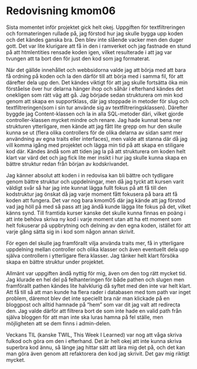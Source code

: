---
---
Redovisning kmom06
=========================

Sista momentet inför projektet gick helt okej. Uppgiften för textfiltreringen och formateringen rullade på, jag förstod hur jag skulle bygga upp koden och det kändes ganska bra. Den blev inte slående vacker men den duger gott. Det var lite klurigare att få in den i ramverket och jag fastnade en stund på att htmlentities rensade koden igen, vilket resulterade i att jag var tvungen att ta bort den för just den kod som jag formaterat.  

När det gällde innehållet och webbsidorna valde jag att börja med att bara få ordning på koden och la den därför till att börja med i samma fil, för att därefter dela upp den. Det kändes viktigt för att jag skulle fortsätta öka min förståelse över hur delarna hänger ihop och såhär i efterhand kändes det onekligen som rätt väg att gå.
Jag började sedan strukturera om min kod genom att skapa en supportklass, där jag stoppade in metoder för slug och textfiltreringen(som i sin tur använde sig av textfiltreringsklassen). Därefter byggde jag Content-klassen och la in alla SQL-metoder däri, vilket gjorde controller-klassen mycket mindre och renare. Jag hade kunnat bena ner strukturen ytterligare, men kände att jag fått lite grepp om hur den skulle kunna se ut (flera olika controllers för de olika delarna av sidan samt mer användning av egna traits eller interfaces), men valde att stanna där då jag vill komma igång med projektet och lägga min tid på att skapa en stiligare kod där. Kändes ändå som att tiden jag la på att strukturera om koden helt klart var värd det och jag fick lite mer insikt i hur jag skulle kunna skapa en bättre struktur redan från början av kodskrivandet.  

Jag känner absolut att koden i in redovisa kan bli bättre och tydligare genom bättre struktur och uppdelningar, men då jag tyckt att kursen varit väldigt svår så har jag inte kunnat lägga fullt fokus på att få till den kodstruktur jag önskat då jag varje moment fått fokusera på bara att få koden att fungera. Det var nog bara kmom05 där jag kände att jag förstod vad jag höll på med så pass att jag ändå kunde lägga lite fokus på det, vilket känns synd. Till framtida kurser kanske det skulle kunna finnas en poäng i att inte behöva skriva ny kod i varje moment utan att ha ett moment som helt fokuserar på uppbrytning och delning av den egna koden, istället för att varje gång sätta sig in i kod som någon annan skrivit.  

För egen del skulle jag framförallt vilja använda traits mer, få in ytterligare uppdelning mellan controller och olika klasser och även eventuellt dela upp själva controllern i ytterligare flera klasser. Jag tänker helt klart försöka skapa en bättre struktur under projektet.  

Allmänt var uppgiften ändå nyttig för mig, även om den tog rätt mycket tid. Jag klurade en hel del på felhanteringen för både pathen och slugen men framförallt pathen kändes lite halvklurig då syftet med den inte var helt klart. Att få till så att man kunde ha flera rader i databasen med tom path var inget problem, däremot blev det inte speciellt bra när man klickade på en bloggpost och alltid hamnade på “hem” som var dit jag valt att redirecta den. Jag valde därför att filtrera bort de som inte hade en valid path från själva bloggen för att man inte ska luras hamna på fel ställe, men möjligheten att se dem finns i admin-delen.  

Veckans TIL (kanske TWIL, This Week I Learned) var nog att våga skriva fulkod och göra om den i efterhand. Det är helt okej att inte kunna skriva superbra kod ännu, så länge jag hittar sätt att lära mig det på, och det kan man göra även genom att refaktorera den kod jag skrivit. Det gav mig riktigt mycket.  
